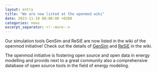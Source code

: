 ```yaml
---
layout: entry
title: "We are now listed at the openmod wiki"
date: 2023-11-10 00:00:00 +0200
categories: news
excerpt_separator: <!--more-->
---
```


Our simulation tools GenSim and ReSiE are now listed in the wiki of the openmod initiative!
Check out the details of [GenSim](https://wiki.openmod-initiative.org/wiki/QuaSi_-_GenSim) and [ReSiE](https://wiki.openmod-initiative.org/wiki/QuaSi_-_ReSiE) in the wiki.

The openmod initiative is fostering open source and open data in energy modelling and provids next to a great community also a comprehensive database of open source tools in the field of energy modeling. 
